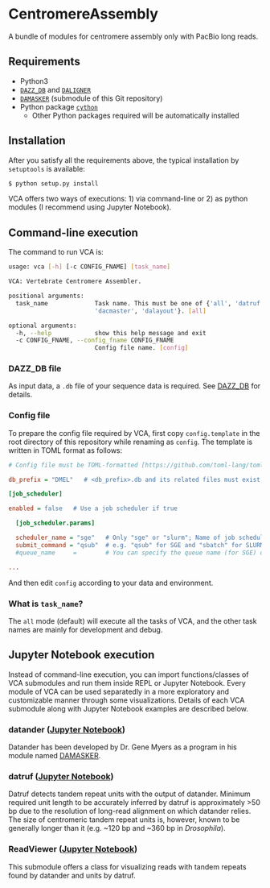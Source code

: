 # CentromereAssembly

A bundle of modules for centromere assembly only with PacBio long reads.

## Requirements

* Python3
* [`DAZZ_DB`](https://github.com/thegenemyers/DAZZ_DB) and [`DALIGNER`](https://github.com/thegenemyers/DALIGNER)
* [`DAMASKER`](https://github.com/yoshihikosuzuki/DAMASKER) (submodule of this Git repository)
* Python package [`cython`](https://cython.readthedocs.io/en/latest/src/quickstart/install.html)
   * Other Python packages required will be automatically installed

## Installation

After you satisfy all the requirements above, the typical installation by `setuptools` is available:

```bash
$ python setup.py install
```

VCA offers two ways of executions: 1) via command-line or 2) as python modules (I recommend using Jupyter Notebook).

## Command-line execution

The command to run VCA is:

```bash
usage: vca [-h] [-c CONFIG_FNAME] [task_name]

VCA: Vertebrate Centromere Assembler.

positional arguments:
  task_name             Task name. This must be one of {'all', 'datruf',
                        'dacmaster', 'dalayout'}. [all]

optional arguments:
  -h, --help            show this help message and exit
  -c CONFIG_FNAME, --config_fname CONFIG_FNAME
                        Config file name. [config]
```

### DAZZ_DB file

As input data, a `.db` file of your sequence data is required. See [DAZZ_DB](https://github.com/thegenemyers/DAZZ_DB) for details.

### Config file

To prepare the config file required by VCA, first copy `config.template` in the root directory of this repository while renaming as `config`. The template is written in TOML format as follows:

```ini
# Config file must be TOML-formatted [https://github.com/toml-lang/toml].

db_prefix = "DMEL"   # <db_prefix>.db and its related files must exist in the execution firectory

[job_scheduler]

enabled = false   # Use a job scheduler if true

  [job_scheduler.params]

  scheduler_name = "sge"   # Only "sge" or "slurm"; Name of job scheduler
  submit_command = "qsub"  # e.g. "qsub" for SGE and "sbatch" for SLURM
  #queue_name     =        # You can specify the queue name (for SGE) or partition name (for SLURM)

...
```

And then edit `config` according to your data and environment.

### What is `task_name`?

The `all` mode (default) will execute all the tasks of VCA, and the other task names are mainly for development and debug.

## Jupyter Notebook execution

Instead of command-line execution, you can import functions/classes of VCA submodules and run them inside REPL or Jupyter Notebook. Every module of VCA can be used separatedly in a more exploratory and customizable manner through some visualizations. Details of each VCA submodule along with Jupyter Notebook examples are described below.

### datander ([Jupyter Notebook]())

Datander has been developed by Dr. Gene Myers as a program in his module named [DAMASKER](https://github.com/yoshihikosuzuki/DAMASKER).

### datruf ([Jupyter Notebook]())

Datruf detects tandem repeat units with the output of datander. Minimum required unit length to be accurately inferred by datruf is approximately >50 bp due to the resolution of long-read alignment on which datander relies. The size of centromeric tandem repeat units is, however, known to be generally longer than it (e.g. ~120 bp and ~360 bp in *Drosophila*).

### ReadViewer ([Jupyter Notebook]())

This submodule offers a class for visualizing reads with tandem repeats found by datander and units by datruf.
